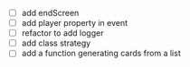 * [ ] add endScreen
* [ ] add player property in event
* [ ] refactor to add logger
* [ ] add class strategy
* [ ] add a function generating cards from a list